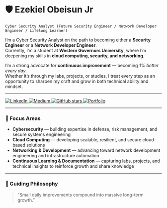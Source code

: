 # 🛡️ Ezekiel Obeisun Jr  

`Cyber Security Analyst (Future Security Engineer / Network Developer Engineer / Lifelong Learner)`  

I’m a Cyber Security Analyst on the path to becoming either a **Security Engineer** or a **Network Developer Engineer**.  
Currently, I’m a student at **Western Governors University**, where I’m deepening my skills in **cloud computing, security, and networking**.  

I’m a strong advocate for **continuous improvement** — becoming *1% better every day*.  
Whether it’s through my labs, projects, or studies, I treat every step as an opportunity to sharpen my craft and grow in both technical ability and mindset.  

---

<p align="left">
  <a href="https://www.linkedin.com/in/NerdPioneer/">
    <img alt="LinkedIn" title="Connect on LinkedIn" src="https://img.shields.io/badge/LinkedIn-Connect-blue?style=for-the-badge&logo=linkedin"/>
  </a>
  <a href="https://medium.com/@NerdPioneer">
    <img alt="Medium" title="Follow me on Medium" src="https://img.shields.io/badge/Medium-Follow-12100E?style=for-the-badge&logo=medium"/>
  </a>
  <a href="https://github.com/NerdPioneer?tab=repositories&sort=stargazers">
    <img alt="GitHub stars" title="Total stars on GitHub" src="https://img.shields.io/github/stars/NerdPioneer?color=55960c&style=for-the-badge&logo=github&label=Stars"/>
  </a>
  <a href="https://nerdpioneer.github.io/">
    <img alt="Portfolio" title="Visit my Portfolio Website" src="https://img.shields.io/badge/Portfolio-Website-4CAF50?style=for-the-badge&logo=vercel"/>
  </a>
</p>

---

### 🎯 Focus Areas  
- **Cybersecurity** — building expertise in defense, risk management, and secure systems engineering  
- **Cloud Computing** — developing scalable, resilient, and secure cloud-based solutions  
- **Networking & Development** — advancing toward network development engineering and infrastructure automation  
- **Continuous Learning & Documentation** — capturing labs, projects, and technical insights to reinforce growth and share knowledge  

---

### 🌱 Guiding Philosophy  
> “Small daily improvements compound into massive long-term growth.”
